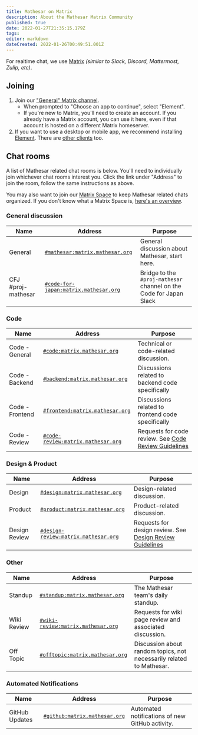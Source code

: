 ```yaml
---
title: Mathesar on Matrix
description: About the Mathesar Matrix Community
published: true
date: 2022-01-27T21:35:15.179Z
tags: 
editor: markdown
dateCreated: 2022-01-26T00:49:51.001Z
---
```


For realtime chat, we use [Matrix](https://matrix.org/) *(similar to Slack, Discord, Mattermost, Zulip, etc)*.

## Joining
1. Join our ["General" Matrix channel](https://matrix.to/#/#mathesar:matrix.mathesar.org).
    - When prompted to "Choose an app to continue", select "Element".
    - If you're new to Matrix, you'll need to create an account. If you already have a Matrix account, you can use it here, even if that account is hosted on a different Matrix homeserver.
1. If you want to use a desktop or mobile app, we recommend installing [Element](https://element.io/get-started). There are [other clients](https://matrix.org/clients/) too.


## Chat rooms
A list of Mathesar related chat rooms is below. You'll need to individually join whichever chat rooms interest you. Click the link under "Address" to join the room, follow the same instructions as above.

You may also want to join our [Matrix Space](https://matrix.to/#/!KQLkDbtIMsvcwUIfNy:matrix.mathesar.org?via=matrix.mathesar.org&via=matrix.org) to keep Mathesar related chats organized. If you don't know what a Matrix Space is, [here's an overview](https://element.io/blog/spaces-the-next-frontier/).

### General discussion

| Name | Address | Purpose |
|-|-|-|
| General | [`#mathesar:matrix.mathesar.org`](https://matrix.to/#/#mathesar:matrix.mathesar.org) | General discussion about Mathesar, start here. |
| CFJ #proj-mathesar | [`#code-for-japan:matrix.mathesar.org`](https://matrix.to/#/#code-for-japan:matrix.mathesar.org) | Bridge to the `#proj-mathesar` channel on the Code for Japan Slack |

### Code
| Name | Address | Purpose |
|-|-|-|
| Code - General | [`#code:matrix.mathesar.org`](https://matrix.to/#/#code:matrix.mathesar.org) | Technical or code-related discussion. |
| Code - Backend | [`#backend:matrix.mathesar.org`](https://matrix.to/#/#backend:matrix.mathesar.org) | Discussions related to backend code specifically |
| Code - Frontend | [`#frontend:matrix.mathesar.org`](https://matrix.to/#/#frontend:matrix.mathesar.org) | Discussions related to frontend code specifically  |
| Code - Review | [`#code-review:matrix.mathesar.org`](https://matrix.to/#/#code-review:matrix.mathesar.org) | Requests for code review. See [Code Review Guidelines](/engineering/code-review) |

### Design & Product
| Name | Address | Purpose |
|-|-|-|
| Design | [`#design:matrix.mathesar.org`](https://matrix.to/#/#design:matrix.mathesar.org) | Design-related discussion. |
| Product | [`#product:matrix.mathesar.org`](https://matrix.to/#/#product:matrix.mathesar.org) | Product-related discussion. |
| Design Review | [`#design-review:matrix.mathesar.org`](https://matrix.to/#/#design-review:matrix.mathesar.org) | Requests for design review. See [Design Review Guidelines](/design/process/review-guidelines) |

### Other
| Name | Address | Purpose |
|-|-|-|
| Standup | [`#standup:matrix.mathesar.org`](https://matrix.to/#/#standup:matrix.mathesar.org) | The Mathesar team's daily standup. |
| Wiki Review | [`#wiki-review:matrix.mathesar.org`](https://matrix.to/#/#wiki-review:matrix.mathesar.org) | Requests for wiki page review and associated discussion. |
| Off Topic | [`#offtopic:matrix.mathesar.org`](https://matrix.to/#/#offtopic:matrix.mathesar.org) | Discussion about random topics, not necessarily related to Mathesar. |

### Automated Notifications
| Name | Address | Purpose |
|-|-|-|
| GitHub Updates | [`#github:matrix.mathesar.org`](https://matrix.to/#/#github:matrix.mathesar.org) | Automated notifications of new GitHub activity. |